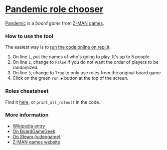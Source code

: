 # [Pandemic role chooser](https://repl.it/@riccardog/Pandemic)
[Pandemic](https://en.wikipedia.org/wiki/Pandemic_(board_game)) is a *board
game* from [Z-MAN games](https://www.zmangames.com/en/games/pandemic/).

### How to use the tool

The easiest way is to [run the code online on repl.it](https://repl.it/@riccardog/Pandemic).

1. On line `1`, put the names of who's going to play. It's up to 5 people.
2. On line `2`, change to `False` if you do not want the order of players to be randomized.
3. On line `3`, change to `True` to only use roles from the original board game.
4. Click on the green `run ▶` button at the top of the screen.

### Roles cheatsheet

Find it [here](https://github.com/r1cc4rdo/pandemic/blob/master/roles.md), or `print_all_roles()` in the code.

### More information

* [Wikipedia entry](https://en.wikipedia.org/wiki/Pandemic_(board_game))
* [On BoardGameGeek](https://boardgamegeek.com/boardgame/30549/pandemic)
* [On Steam (videogame)](https://store.steampowered.com/app/622440/Pandemic_The_Board_Game/)
* [Z-MAN games website](https://www.zmangames.com/en/games/pandemic/)
